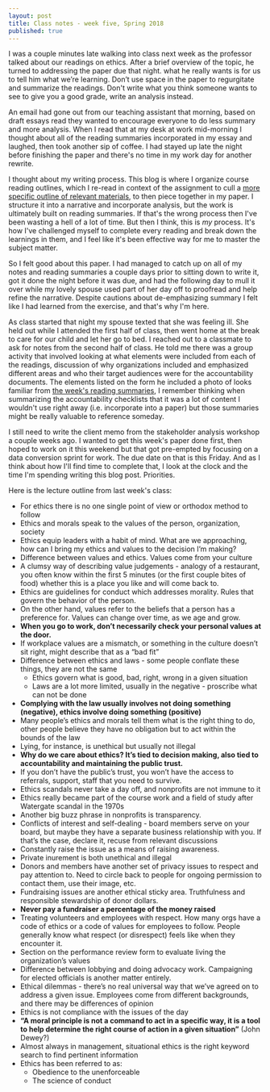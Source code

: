 ```yaml
---
layout: post
title: Class notes - week five, Spring 2018
published: true
---
```


I was a couple minutes late walking into class next week as the professor talked about our readings on ethics. After a brief overview of the topic, he turned to addressing the paper due that night. what he really wants is for us to tell him what we’re learning. Don’t use space in the paper to regurgitate and summarize the readings. Don't write what you think someone wants to see to give you a good grade, write an analysis instead.

An email had gone out from our teaching assistant that morning, based on draft essays read they wanted to encourage everyone to do less summary and more analysis. When I read that at my desk at work mid-morning I thought about all of the reading summaries incorporated in my essay and laughed, then took another sip of coffee. I had stayed up late the night before finishing the paper and there's no time in my work day for another rewrite.

I thought about my writing process. This blog is where I organize course reading outlines, which I re-read in context of the assignment to cull a [more specific outline of relevant materials](/reflective-essay-outline/), to then piece together in my paper. I structure it into a narrative and incorporate analysis, but the work is ultimately built on reading summaries. If that's the wrong process then I've been wasting a hell of a lot of time. But then I think, this is _my_ process. It's how I've challenged myself to complete every reading and break down the learnings in them, and I feel like it's been effective way for me to master the subject matter.

So I felt good about this paper. I had managed to catch up on all of my notes and reading summaries a couple days prior to sitting down to write it, got it done the night before it was due, and had the following day to mull it over while my lovely spouse used part of her day off to proofread and help refine the narrative. Despite cautions about de-emphasizing summary I felt like I had learned from the exercise, and that's why I'm here.

As class started that night my spouse texted that she was feeling ill. She held out while I attended the first half of class, then went home at the break to care for our child and let her go to bed. I reached out to a classmate to ask for notes from the second half of class. He told me there was a group activity that involved looking at what elements were included from each of the readings, discussion of why organizations included and emphasized different areas and who their target audiences were for the accountability documents. The elements listed on the form he included a photo of looks familiar from [the week's reading summaries](https://lol.jasonsamuels.net/mgnpo-readings-wk-5-s18/), I remember thinking when summarizing the accountability checklists that it was a lot of content I wouldn't use right away (i.e. incorporate into a paper) but those summaries might be really valuable to reference someday.

I still need to write the client memo from the stakeholder analysis workshop a couple weeks ago. I wanted to get this week's paper done first, then hoped to work on it this weekend but that got pre-empted by focusing on a data conversion sprint for work. The due date on that is this Friday. And as I think about how I'll find time to complete that, I look at the clock and the time I'm spending writing this blog post. Priorities.

Here is the lecture outline from last week's class:

* For ethics there is no one single point of view or orthodox method to follow
* Ethics and morals speak to the values of the person, organization, society
* Ethics equip leaders with a habit of mind. What are we approaching, how can I bring my ethics and values to the decision I’m making?
* Difference between values and ethics. Values come from your culture
* A clumsy way of describing value judgements - analogy of a restaurant, you often know within the first 5 minutes (or the first couple bites of food) whether this is a place you like and will come back to.
* Ethics are guidelines for conduct which addresses morality. Rules that govern the behavior of the person.
* On the other hand, values refer to the beliefs that a person has a preference for. Values can change over time, as we age and grow.
* **When you go to work, don’t necessarily check your personal values at the door.**
* If workplace values are a mismatch, or something in the culture doesn’t sit right, might describe that as a “bad fit”
* Difference between ethics and laws - some people conflate these things, they are not the same
  * Ethics govern what is good, bad, right, wrong in a given situation
  * Laws are a lot more limited, usually in the negative - proscribe what can not be done
* **Complying with the law usually involves not doing something (negative), ethics involve doing something (positive)**
* Many people’s ethics and morals tell them what is the right thing to do, other people believe they have no obligation but to act within the bounds of the law
* Lying, for instance, is unethical but usually not illegal
* **Why do we care about ethics? It’s tied to decision making, also tied to accountability and maintaining the public trust.**
* If you don’t have the public’s trust, you won’t have the access to referrals, support, staff that you need to survive.
* Ethics scandals never take a day off, and nonprofits are not immune to it
* Ethics really became part of the course work and a field of study after Watergate scandal in the 1970s
* Another big buzz phrase in nonprofits is transparency.
* Conflicts of interest and self-dealing - board members serve on your board, but maybe they have a separate business relationship with you. If that’s the case, declare it, recuse from relevant discussions
* Constantly raise the issue as a means of raising awareness.
* Private inurement is both unethical and illegal
* Donors and members have another set of privacy issues to respect and pay attention to. Need to circle back to people for ongoing permission to contact them, use their image, etc.
* Fundraising issues are another ethical sticky area. Truthfulness and responsible stewardship of donor dollars.  
* **Never pay a fundraiser a percentage of the money raised**
* Treating volunteers and employees with respect. How many orgs have a code of ethics or a code of values for employees to follow. People generally know what respect (or disrespect) feels like when they encounter it.
* Section on the performance review form to evaluate living the organization’s values
* Difference between lobbying and doing advocacy work. Campaigning for elected officials is another matter entirely.
* Ethical dilemmas - there’s no real universal way that we’ve agreed on to address a given issue. Employees come from different backgrounds, and there may be differences of opinion
* Ethics is not compliance with the issues of the day
* **“A moral principle is not a command to act in a specific way, it is a tool to help determine the right course of action in a given situation”**  (John Dewey?)
* Almost always in management, situational ethics is the right keyword search to find pertinent information
* Ethics has been referred to as:
  * Obedience to the unenforceable
  * The science of conduct
